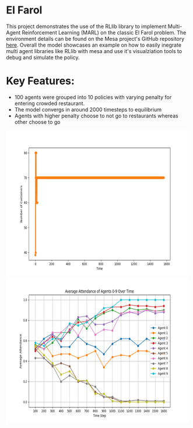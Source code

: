 # El Farol
This project demonstrates the use of the RLlib library to implement Multi-Agent Reinforcement Learning (MARL) on the classic El Farol problem. The environment details can be found on the Mesa project's GitHub repository [here](https://github.com/projectmesa/mesa-examples/tree/main/examples/el_farol). Overall the model showcases an example on how to easily inegrate multi agent libraries like RLlib with mesa and use it's visualziation tools to debug and simulate the policy.


# Key Features:

- 100 agents were grouped into 10 policies with varying penalty for entering crowded restaurant.
- The model convergs in around 2000 timesteps to equilibrium
- Agents with higher penalty choose to not go to restaurants whereas other choose to go

<img src="customers_plot.png" width="500" height="400">
<img src="policy_split.png" width="500" height="400">